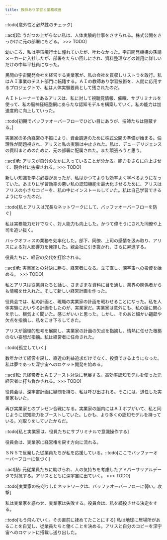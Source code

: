```yaml
---
title: 教師あり学習と業務改善
---
```


::todo[意外性と必然性のチェック]

::act[起: うだつの上がらない私は、人体実験的仕事をさせられる。株式公開をきっかけに元の部署にもどる。 >>> TODO]

幼いころ、私は宇宙飛行士に憧れていたが、叶わなかった。宇宙開発機構の孫請メーカーに入社したが、部署をたらい回しにされ、資料整理などの雑用に詳しいだけの中年平社員になった。

民間の宇宙開発会社を経営する実業家が、私の会社を買収しリストラを敢行。私はＡＩ事業のテスト部門に転籍する。ＡＩの教師あり学習技術を、人間に応用するプロジェクトで、私は人体実験要員として残されたのだ。

ＡＩトレーナーであるアリスは、私に対して視聴覚情報、催眠、サブリミナルを使って、私の脳神経細胞網にあらたな認知モデルを構築していく。私の能力は加速度的に向上していった。

::todo[初期でバッファオーバーフローでひどい目にあうが、技師たちは隠蔽する。]

実業家の多角経営の不振により、資金調達のために株式公開の準備が始まる。倫理性が問題視され、アリスと私の実験は中止された。私は、デューデリジェンスの資料まとめのために、元の部署に配属された。また頑張ろうと思う。

::act[承: アリスが自分のなかに入っていることが分かる。能力をさらに向上させて、親会社に抜擢される。>>> TODO]

新しい知識を学ぶ必要があったが、私はかつてよりも効率よく学べるようになっていた。あまりに学習効率の悪い私の認知機能を最大化させるために、アリスはアリスの小さなコピーを、私の中にインストールしていた。私は自己学習できるようになったのだ。

::todo[私とアリスは冗長なネットワークにして、バッファオーバーフローを防ぐ]

私は実務能力だけでなく、対人能力も向上した。かつて偉そうにされた同僚や上司を追い抜く。

バックオフィスの業務を効率化した。部下、同僚、上司の感情を汲み取り、アリスによる対人影響力を発揮した。親会社に引き抜かれ、さらに昇進する。

役員たちに、経営の交代を打診される。

::act[承: 実業家との対決に勝ち、経営者になる。立て直し、深宇宙への投資を始める。 >>> TODO]

私とアリスは従業員たちと話し、さまざまな資料に目を通し、業界の関係者からも情報を仕入れた。そして新しい経営計画を作った。

役員会では、私の計画と、現職の実業家の計画を戦わせることになった。私を人体実験においやる計画をしたのが、実業家だ。実業家は意外にも、私の話に関心を示し、根気よく聞いた。感じがいいと思った。しかし、そのあと細かい齟齬や欠点を指摘し、私をこき下ろしてきた。

アリスが論理的思考を展開し、実業家の計画の欠点を指摘し、情熱に任せた根拠のない妄想だ指摘。私は経営者に任命された。

::todo[孤立していく]

数年かけて経営を戻し、直近の利益追求だけでなく、投資できるようになった。私は夢であった深宇宙へのロケット開発を始める。

::act[転: 元経営者とＡＩブースト対決に発展する。高効率認知モデルを使った元経営者に打ち負かされる。>>> TODO]

役員会は、深宇宙計画に疑問を持ち、私は呼び出される。そこには、退任した実業家もいた。

再び実業家とのプレゼン合戦になる。実業家の脳内にはＡＩボブがいて、私と同じように認知能力をブーストしていた。しかも、より多くの認知モデルを持っている。刈取りをしていたからだ。

::todo[私と実業家は、役員たちにサブリミナルで意識操作する]

役員会は、実業家に経営権を戻す方向に流れる。

ＳＮＳで反発した従業員たちが私を応援している。::todo[ここでバッファーオーバーフローに気づく]

::act[結: 元従業員たちに助けられ、人の気持ちを考慮したアドバーサリアルデータで対抗する。アリスとともに深宇宙に出ていく。 >>> TODO]

::todo[実業家の枝刈りしたネットワークは、バッファオーバーフローに弱い。攻撃]

私は実業家を惑わせ、実業家は失敗する。役員会は、私を続投させる決定をする。

::todo[もう飛んでいく。その直前に揉めてたことにする]
私は地球に居場所があることを自覚し、従業員たちと働くことを決める。アリスと自分のコピーを深宇宙へのロケットに搭載し送り出した。
